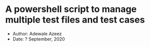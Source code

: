 
# A powershell script to manage multiple test files and test cases



- Author: Adewale Azeez
- Date: ? September, 2020